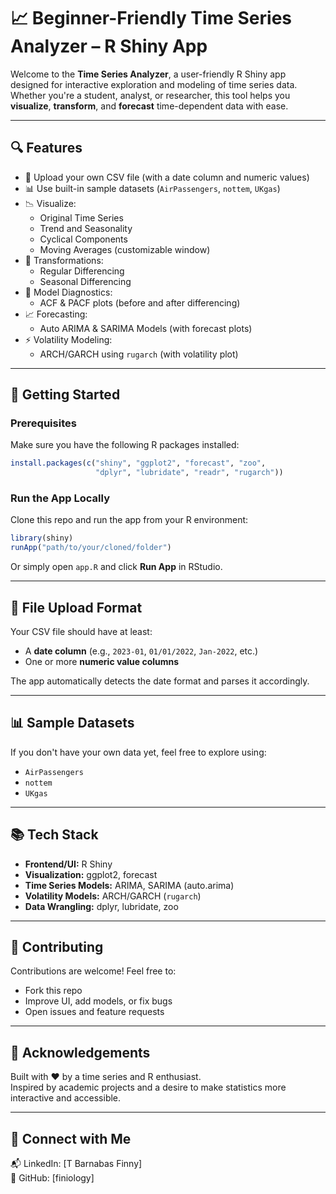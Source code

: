 
# 📈 Beginner-Friendly Time Series Analyzer – R Shiny App

Welcome to the **Time Series Analyzer**, a user-friendly R Shiny app designed for interactive exploration and modeling of time series data. Whether you're a student, analyst, or researcher, this tool helps you **visualize**, **transform**, and **forecast** time-dependent data with ease.

---

## 🔍 Features

- 📁 Upload your own CSV file (with a date column and numeric values)
- 📊 Use built-in sample datasets (`AirPassengers`, `nottem`, `UKgas`)
- 📉 Visualize:
  - Original Time Series
  - Trend and Seasonality
  - Cyclical Components
  - Moving Averages (customizable window)
- 🔧 Transformations:
  - Regular Differencing
  - Seasonal Differencing
- 📐 Model Diagnostics:
  - ACF & PACF plots (before and after differencing)
- 📈 Forecasting:
  - Auto ARIMA & SARIMA Models (with forecast plots)
- ⚡ Volatility Modeling:
  - ARCH/GARCH using `rugarch` (with volatility plot)

---

## 🚀 Getting Started

### Prerequisites

Make sure you have the following R packages installed:

```R
install.packages(c("shiny", "ggplot2", "forecast", "zoo", 
                   "dplyr", "lubridate", "readr", "rugarch"))
```

### Run the App Locally

Clone this repo and run the app from your R environment:

```R
library(shiny)
runApp("path/to/your/cloned/folder")
```

Or simply open `app.R` and click **Run App** in RStudio.

---

## 📂 File Upload Format

Your CSV file should have at least:
- A **date column** (e.g., `2023-01`, `01/01/2022`, `Jan-2022`, etc.)
- One or more **numeric value columns**

The app automatically detects the date format and parses it accordingly.

---

## 📊 Sample Datasets

If you don't have your own data yet, feel free to explore using:
- `AirPassengers`
- `nottem`
- `UKgas`

---

## 📚 Tech Stack

- **Frontend/UI:** R Shiny
- **Visualization:** ggplot2, forecast
- **Time Series Models:** ARIMA, SARIMA (auto.arima)
- **Volatility Models:** ARCH/GARCH (`rugarch`)
- **Data Wrangling:** dplyr, lubridate, zoo

---


## 🤝 Contributing

Contributions are welcome! Feel free to:
- Fork this repo
- Improve UI, add models, or fix bugs
- Open issues and feature requests

---

## 🙌 Acknowledgements

Built with ❤ by a time series and R enthusiast.  
Inspired by academic projects and a desire to make statistics more interactive and accessible.

---

## 🔗 Connect with Me

📬 LinkedIn: [T Barnabas Finny]  
📁 GitHub: [finiology]  
